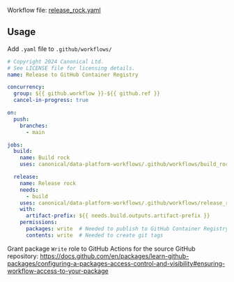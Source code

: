Workflow file: [release_rock.yaml](release_rock.yaml)

## Usage
Add `.yaml` file to `.github/workflows/`
```yaml
# Copyright 2024 Canonical Ltd.
# See LICENSE file for licensing details.
name: Release to GitHub Container Registry

concurrency:
  group: ${{ github.workflow }}-${{ github.ref }}
  cancel-in-progress: true

on:
  push:
    branches:
      - main

jobs:
  build:
    name: Build rock
    uses: canonical/data-platform-workflows/.github/workflows/build_rock.yaml@v0.0.0

  release:
    name: Release rock
    needs:
      - build
    uses: canonical/data-platform-workflows/.github/workflows/release_rock.yaml@v0.0.0
    with:
      artifact-prefix: ${{ needs.build.outputs.artifact-prefix }}
    permissions:
      packages: write  # Needed to publish to GitHub Container Registry
      contents: write  # Needed to create git tags
```

Grant package `Write` role to GitHub Actions for the source GitHub repository: https://docs.github.com/en/packages/learn-github-packages/configuring-a-packages-access-control-and-visibility#ensuring-workflow-access-to-your-package
